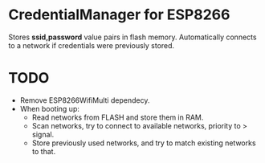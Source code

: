 # CredentialManager for ESP8266

Stores **ssid,password** value pairs in flash memory.
Automatically connects to a network if credentials were previously stored.

# TODO

- Remove ESP8266WifiMulti dependecy.
- When booting up:
  - Read networks from FLASH and store them in RAM.
  - Scan networks, try to connect to available networks, priority to > signal.
  - Store previously used networks, and try to match existing networks to that.
